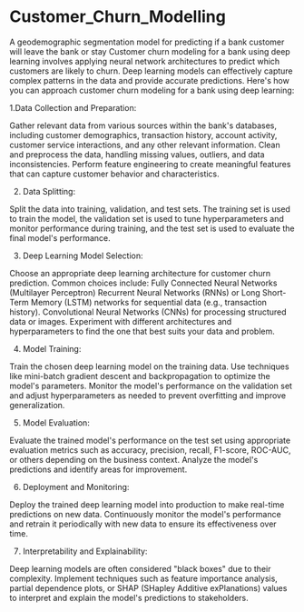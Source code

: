 # Customer_Churn_Modelling
A geodemographic segmentation model for predicting if a bank customer will leave the bank or stay
Customer churn modeling for a bank using deep learning involves applying neural network architectures to predict which customers are likely to churn. Deep learning models can effectively capture complex patterns in the data and provide accurate predictions. Here's how you can approach customer churn modeling for a bank using deep learning:

1.Data Collection and Preparation:

Gather relevant data from various sources within the bank's databases, including customer demographics, transaction history, account activity, customer service interactions, and any other relevant information.
Clean and preprocess the data, handling missing values, outliers, and data inconsistencies. Perform feature engineering to create meaningful features that can capture customer behavior and characteristics.

2. Data Splitting:

Split the data into training, validation, and test sets. The training set is used to train the model, the validation set is used to tune hyperparameters and monitor performance during training, and the test set is used to evaluate the final model's performance.

3. Deep Learning Model Selection:

Choose an appropriate deep learning architecture for customer churn prediction. Common choices include:
Fully Connected Neural Networks (Multilayer Perceptron)
Recurrent Neural Networks (RNNs) or Long Short-Term Memory (LSTM) networks for sequential data (e.g., transaction history).
Convolutional Neural Networks (CNNs) for processing structured data or images.
Experiment with different architectures and hyperparameters to find the one that best suits your data and problem.

4. Model Training:

Train the chosen deep learning model on the training data. Use techniques like mini-batch gradient descent and backpropagation to optimize the model's parameters.
Monitor the model's performance on the validation set and adjust hyperparameters as needed to prevent overfitting and improve generalization.

5. Model Evaluation:

Evaluate the trained model's performance on the test set using appropriate evaluation metrics such as accuracy, precision, recall, F1-score, ROC-AUC, or others depending on the business context.
Analyze the model's predictions and identify areas for improvement.

6. Deployment and Monitoring:

Deploy the trained deep learning model into production to make real-time predictions on new data.
Continuously monitor the model's performance and retrain it periodically with new data to ensure its effectiveness over time.

7. Interpretability and Explainability:

Deep learning models are often considered "black boxes" due to their complexity. Implement techniques such as feature importance analysis, partial dependence plots, or SHAP (SHapley Additive exPlanations) values to interpret and explain the model's predictions to stakeholders.
